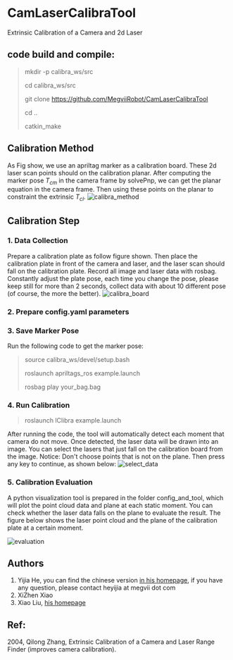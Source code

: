 # CamLaserCalibraTool
Extrinsic Calibration of a Camera and 2d Laser

## code build and compile:

> mkdir -p calibra_ws/src
>
> cd calibra_ws/src 
>
> git clone https://github.com/MegviiRobot/CamLaserCalibraTool
>
> cd ..
>
> catkin_make

## Calibration Method
As Fig show, we use an apriltag marker as a calibration board. These 2d laser scan points should on the calibration planar. After computing the marker pose $T_{cm}$ in the camera frame by solvePnp, we can get the planar equation in the camera frame. Then using these points on the planar to constraint the extrinsic $T_{cl}$.
![calibra_method](https://img-blog.csdnimg.cn/20181214120913798.png)

## Calibration Step
### 1. Data Collection 
Prepare a calibration plate as follow figure shown. Then place the calibration plate in front of the camera and laser, and the laser scan should fall on the calibration plate. Record all image and laser data with rosbag. Constantly adjust the plate pose, each time you change the pose, please keep still for more than 2 seconds, collect data with about 10 different pose (of course, the more the better).
![calibra_board](https://img-blog.csdnimg.cn/20181214140949954.png)

### 2. Prepare config.yaml parameters 
### 3. Save Marker Pose
Run the following code to get the marker pose:

> source calibra_ws/devel/setup.bash
>
> roslaunch apriltags_ros example.launch
>
> rosbag play your_bag.bag

### 4. Run Calibration
> roslaunch lClibra example.launch 

After running the code, the tool will automatically detect each moment that camera do not move. Once detected, the laser data will be drawn into an image. You can select the lasers that just fall on the calibration board from the image. Notice: Don't choose points that is not on the plane. Then press any key to continue, as shown below:
![select_data](https://img-blog.csdnimg.cn/20181214142017919.png)

### 5. Calibration Evaluation

A python visualization tool is prepared in the folder config_and_tool, which will plot the point cloud data and plane at each static moment. You can check whether the laser data falls on the plane to evaluate the result. The figure below shows the laser point cloud and the plane of the calibration plate at a certain moment.

![evaluation](https://img-blog.csdnimg.cn/20181214142436227.png)

## Authors
1. Yijia He, you can find the chinese version [in his homepage](https://blog.csdn.net/heyijia0327/article/details/85000943), if you have any question, please contact heyijia at megvii dot com
2. XiZhen Xiao
3. Xiao Liu, [his homepage](http://www.liuxiao.org/)

## Ref:
2004, Qilong Zhang, Extrinsic Calibration of a Camera and Laser Range Finder (improves camera calibration).

